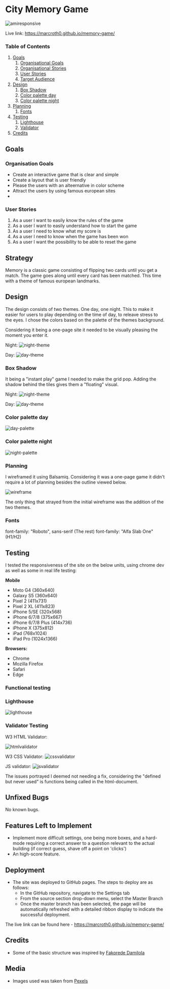 # City Memory Game

![amiresponsive](assets/images/responsive-readme.png)

Live link: https://marcroth0.github.io/memory-game/

### Table of Contents

1. [Goals](#goals)
    1. [Organisational Goals](#organisation-goals)
    2. [Organisational Stories](#organisation-stories)
    3. [User Stories](#user-stories)
    4. [Target Audience](#target-audience)
2. [Design](#design)
    1. [Box Shadow](#box-shadow)
    2. [Color palette day](#color-palette-day)
    3. [Color palette night](#color-palette-night)
3. [Planning](#planning)
    1. [Fonts](#fonts)
4. [Testing](#testing)
    1. [Lighthouse](#lighthouse)
    2. [Validator](#validator-testing)
5. [Credits](#credits)

## Goals

### Organisation Goals

-   Create an interactive game that is clear and simple
-   Create a layout that is user friendly
-   Please the users with an alteernative in color scheme
-   Attract the users by using famous european sites
-

### User Stories

1. As a user I want to easily know the rules of the game
2. As a user I want to easily understand how to start the game
3. As a user I need to know what my score is
4. As a user I need to know when the game has been won
5. As a user I want the possibility to be able to reset the game

## Strategy

Memory is a classic game consisting of flipping two cards until you get a match. The game goes along until every card has been matched. This time with a theme of famous european landmarks.

## Design

The design consists of two themes. One day, one night. This to make it easier for users to play depending on the time of day, to releave stress to the eyes.
I chose the colors based on the palette of the themes background.

Considering it being a one-page site it needed to be visually pleasing the moment you enter it.

Night:
![night-theme](assets/images/night-readme.png)

Day:
![day-theme](assets/images/day-readme.png)

### Box Shadow

It being a "instant play" game I needed to make the grid pop. Adding the shadow behind the tiles gives them a "floating" visual.

Night:
![night-theme](assets/images/night-shadow-readme.png)

Day:
![day-theme](assets/images/day-shadow-readme.png)

### Color palette day

![day-palette](assets/images/day-palette.png)

### Color palette night

![night-palette](assets/images/night-palette.png)

### Planning

I wireframed it using Balsamiq. Considering it was a one-page game it didn't require a lot of planning besides the outline viewed below.

![wireframe](assets/images/readme-planning.png)

The only thing that strayed from the initial wireframe was the addition of the two themes.

### Fonts

font-family: "Roboto", sans-serif (The rest)
font-family: "Alfa Slab One" (H1/H2)

## Testing

I tested the responsiveness of the site on the below units, using chrome dev as well as some in real life testing:

**Mobile**

-   Moto G4 (360x640)
-   Galaxy S5 (360x640)
-   Pixel 2 (411x731)
-   Pixel 2 XL (411x823)
-   iPhone 5/SE (320x568)
-   iPhone 6/7/8 (375x667)
-   iPhone 6/7/8 Plus (414x736)
-   iPhone X (375x812)
-   iPad (768x1024)
-   iPad Pro (1024x1366)

**Browsers:**

-   Chrome
-   Mozilla Firefox
-   Safari
-   Edge

### Functional testing

### Lighthouse

![lighthouse](assets/images/lighthouse-memory-readme.png)

### Validator Testing

W3 HTML Validator:

![htmlvalidator](assets/images/html-validator-readme.png)

W3 CSS Validator:
![cssvalidator](assets/images/css-validator-readme.png)

JS validator:
![jsvalidator](assets/images/js-validator-readme.png)

The issues portrayed I deemed not needing a fix, considering the "defined but never used" is functions being called in the html-document.

## Unfixed Bugs

No known bugs.

## Features Left to Implement

-   Implement more difficult settings, one being more boxes, and a hard-mode requiring a correct answer to a question relevant to the actual building (if correct guess, shave off a point on 'clicks')
-   An high-score feature.

## Deployment

-   The site was deployed to GitHub pages. The steps to deploy are as follows:
    -   In the GitHub repository, navigate to the Settings tab
    -   From the source section drop-down menu, select the Master Branch
    -   Once the master branch has been selected, the page will be automatically refreshed with a detailed ribbon display to indicate the successful deployment.

The live link can be found here - https://marcroth0.github.io/memory-game/

## Credits

-   Some of the basic structure was inspired by [Fakorede Damilola](https://dev.to/fakorededamilola/create-a-memory-game-with-js-1l9j)

## Media

-   Images used was taken from [Pexels](https://www.pexels.com/photo/photo-of-skyline-at-night-3075993/)
